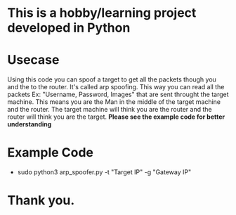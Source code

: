 # This is a hobby/learning project developed in Python

# Usecase
Using this code you can spoof a target to get all the packets though you and the to the router. It's called arp spoofing. This way you can read all the packets Ex: "Username, Password, Images" that are sent throught the target machine. This means you are the Man in the middle of the target machine and the router. The target machine will think you are the router and the router will think you are the target. **Please see the example code for better understanding**

# Example Code
+ sudo python3 arp_spoofer.py -t "Target IP" -g "Gateway IP"

# Thank you.